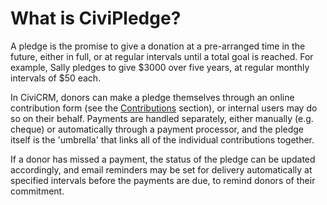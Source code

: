 # What is CiviPledge?

A pledge is the promise to give a donation at a pre-arranged time in the
future, either in full, or at regular intervals until a total goal is
reached. For example, Sally pledges to give $3000 over five years, at
regular monthly intervals of $50 each.

In CiviCRM, donors can make a pledge themselves through an online
contribution form (see the [Contributions](../contributions/what-is-civicontribute.md) section), or internal users
may do so on their behalf. Payments are handled separately, either
manually (e.g. cheque) or automatically through a payment processor, and
the pledge itself is the 'umbrella' that links all of the individual
contributions together.

If a donor has missed a payment, the status of the pledge can be updated
accordingly, and email reminders may be set for delivery automatically
at specified intervals before the payments are due, to remind donors of
their commitment.
